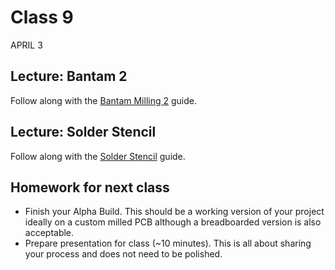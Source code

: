 # Class 9
APRIL 3

## Lecture: Bantam 2
Follow along with the [Bantam Milling 2](http://homemadehardware.com/guides/bantam-milling-2/) guide.

## Lecture: Solder Stencil
Follow along with the [Solder Stencil](http://homemadehardware.com/guides/solder-stencil/) guide.

## Homework for next class

* Finish your Alpha Build. This should be a working version of your project ideally on a custom milled PCB although a breadboarded version is also acceptable. 
* Prepare presentation for class (~10 minutes). This is all about sharing your process and does not need to be polished. 
